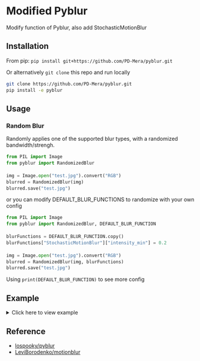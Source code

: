 # Modified Pyblur

Modify function of Pyblur, also add StochasticMotionBlur

## Installation

From pip: `pip install git+https://github.com/PD-Mera/pyblur.git`

Or alternatively `git clone` this repo and run locally

``` bash
git clone https://github.com/PD-Mera/pyblur.git
pip install -e pyblur
```

## Usage

### Random Blur
Randomly applies one of the supported blur types, with a randomized bandwidth/strengh.

``` python
from PIL import Image
from pyblur import RandomizedBlur

img = Image.open("test.jpg").convert("RGB")
blurred = RandomizedBlur(img)
blurred.save("test.jpg")
```

or you can modify DEFAULT_BLUR_FUNCTIONS to randomize with your own config

``` python
from PIL import Image
from pyblur import RandomizedBlur, DEFAULT_BLUR_FUNCTION

blurFunctions = DEFAULT_BLUR_FUNCTION.copy()
blurFunctions["StochasticMotionBlur"]["intensity_min"] = 0.2

img = Image.open("test.jpg").convert("RGB")
blurred = RandomizedBlur(img, blurFunctions)
blurred.save("test.jpg")
```

Using `print(DEFAULT_BLUR_FUNCTION)` to see more config

## Example

<details>
  <summary>Click here to view example</summary>

| High Quality |
| :---: |
| ![](./assets/test256.png) |

| Box Blur | Defocus Blur |
| :---: | :---: |
| ![](./assets/box_blur.jpg) | ![](./assets/defocus_blur.jpg) |

| Gaussian Blur | Linear Motion Blur |
| :---: | :---: |
| ![](./assets/gaussian_blur.jpg) | ![](./assets/linear_motion_blur.jpg) |

| Psf Blur | Stochastic Motion Blur |
| :---: | :---: |
| ![](./assets/psf_blur.jpg) | ![](./assets/stochastic_motion_blur.jpg) |

</details>

## Reference

- [lospooky/pyblur](https://github.com/lospooky/pyblur)
- [LeviBorodenko/motionblur](https://github.com/LeviBorodenko/motionblur)